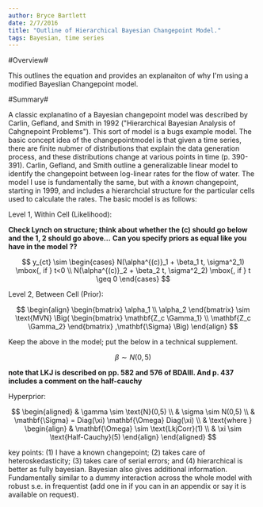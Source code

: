 ```yaml
---
author: Bryce Bartlett
date: 2/7/2016
title: "Outline of Hierarchical Bayesian Changepoint Model."
tags: Bayesian, time series
---
```


#Overview#

This outlines the equation and provides an explanaiton of why I'm using a modified Bayeslian Changepoint model.

#Summary#

A classic explanatino of a Bayesian changepoint model was described by Carlin, Gefland, and Smith in 1992 ("Hierarchical Bayesian Analysis of Cahgnepoint Problems"). This sort of model is a bugs example model. The basic concept idea of the changepointmodel is that given a time series, there are finite nubmer of distributions that explain the data generation process, and these distributions change at various points in time (p. 390-391). Carlin, Gefland, and Smith outline a generalizable linear model to identify the changepoint between log-linear rates for the flow of water. The model I use is fundamentally the same, but with a *known* changepoint, starting in 1999, and includes a hierarchcial structure for the particular cells used to calculate the rates. The basic model is as follows:

Level 1, Within Cell (Likelihood):

**Check Lynch on structure; think about whether the (c) should go below and the 1, 2 should go above...**
**Can you specify priors as equal like you have in the model ??**

$$
y_{ct} \sim \begin{cases}
   N(\alpha^{(c)}_1 + \beta_1 t, \sigma^2_1) \mbox{, if } t<0  \\
   N(\alpha^{(c)}_2 + \beta_2 t, \sigma^2_2) \mbox{, if } t \geq 0   
\end{cases}
$$

Level 2, Between Cell (Prior):

$$
\begin{align}
\begin{bmatrix}
  \alpha_1 \\  \alpha_2 
\end{bmatrix}
\sim \text{MVN} \Big(
\begin{bmatrix}
 \mathbf{Z_c \Gamma_1} \\  \mathbf{Z_c \Gamma_2}
\end{bmatrix}
,\mathbf{\Sigma} \Big)
\end{align}
$$

Keep the above in the model; put the below in a technical supplement.

$$
\beta \sim N(0,5)
$$

**note that LKJ is described on pp. 582 and 576 of BDAIII. And p. 437 includes a comment on the half-cauchy**     

Hyperprior:

$$
\begin{aligned}
& \gamma \sim \text{N}(0,5) \\ 
& \sigma \sim N(0,5) \\
& \mathbf{\Sigma} = Diag(\xi) \mathbf{\Omega} Diag(\xi) \\
& \text{where  } 
\begin{align}
& \mathbf{\Omega} \sim \text{LkjCorr}(1)  \\
 & \xi \sim \text{Half-Cauchy}(5)
 \end{align}
\end{aligned}
$$


key points: (1) I have a known changepoint; (2) takes care of heteroskedasticity; (3) takes care of serial errors; and (4) hierarchical is better as fully bayesian. Bayesian also gives additional information. Fundamentally similar to a dummy interaction across the whole model with robust s.e. in frequentist (add one in if you can in an appendix or say it is available on request).